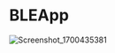 # BLEApp
![Screenshot_1700435381](https://github.com/vkozhemi/BLEApp/assets/41297955/eff250fc-ad2f-4114-ab56-4c62fbd83576)
